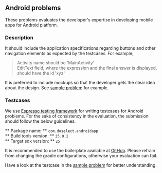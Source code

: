## Android problems
These problems evaluates the developer's expertise in developing mobile apps for Android platform.

### Description
It should include the application specifications regarding buttons and other navigation elements as expected by the testcases.
For example,
> Activity name should be 'MainActivity'  
> EditText field, where the expression and the final answer is displayed, should have the id 'xyz'

It is preferred to include mockups so that the developer gets the clear idea about the design. See [sample problem](sample.md) for example.

### Testcases
We use [Espresso testing framework](https://developer.android.com/training/testing/ui-testing/espresso-testing.html) for writing testcases for Android problems. For the sake of consistency in the evaluation, the submission should follow the below guidelines.

** Package name: ** `com.doselect.androidapp`  
** Build tools version: ** `25.0.2`  
** Target sdk version: ** `25`  

It is recommended to use the boilerplate available at [GitHub](https://github.com/doselect/dexter-stubs/tree/master/android). Please refrain from changing the gradle configurations, otherwise your evaluation can fail.

Have a look at the testcase in the [sample problem](sample.md) for better understanding.

